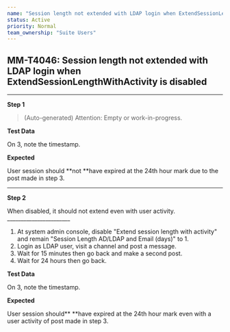 ```yaml
---
name: "Session length not extended with LDAP login when ExtendSessionLengthWithActivity is disabled"
status: Active
priority: Normal
team_ownership: "Suite Users"
---
```


## MM-T4046: Session length not extended with LDAP login when ExtendSessionLengthWithActivity is disabled

---

**Step 1**

> (Auto-generated) Attention: Empty or work-in-progress.

**Test Data**

On 3, note the timestamp.

**Expected**

User session should **not **have expired at the 24th hour mark due to the post made in step 3.

---

**Step 2**

When disabled, it should not extend even with user activity.\
\_\_\_\_\_\_\_\_\_\_\_\_\_\_\_\_\_\_\_\_\_\_\_

1. At system admin console, disable "Extend session length with activity" and remain "Session Length AD/LDAP and Email (days)" to 1.
2. Login as LDAP user, visit a channel and post a message.
3. Wait for 15 minutes then go back and make a second post.
4. Wait for 24 hours then go back.

**Test Data**

On 3, note the timestamp.

**Expected**

User session should** **have expired at the 24th hour mark even with a user activity of post made in step 3.
